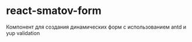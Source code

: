 # react-smatov-form
Компонент для создания динамических форм с использованием antd и yup validation 
